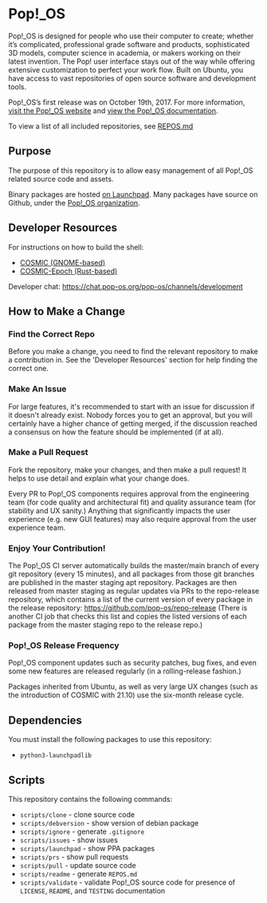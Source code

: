# Pop!\_OS

Pop!\_OS is designed for people who use their computer to create; whether it’s complicated, professional grade software and products, sophisticated 3D models, computer science in academia, or makers working on their latest invention. The Pop! user interface stays out of the way while offering extensive customization to perfect your work flow. Built on Ubuntu, you have access to vast repositories of open source software and development tools.

Pop!\_OS’s first release was on October 19th, 2017. For more information, [visit the Pop!\_OS website](https://system76.com/pop) and [view the Pop!\_OS documentation](https://pop.system76.com/docs/).

To view a list of all included repositories, see [REPOS.md](./REPOS.md)
## Purpose

The purpose of this repository is to allow easy management of all Pop!\_OS related source code and assets.

Binary packages are hosted [on Launchpad](https://launchpad.net/~system76/+archive/ubuntu/pop/+packages). Many packages have source on Github, under the [Pop!\_OS organization](https://github.com/pop-os).

## Developer Resources
For instructions on how to build the shell:
* [COSMIC (GNOME-based)](https://github.com/pop-os/cosmic)
* [COSMIC-Epoch (Rust-based)](https://github.com/pop-os/cosmic-epoch)
 
Developer chat: https://chat.pop-os.org/pop-os/channels/development

## How to Make a Change
### Find the Correct Repo
Before you make a change, you need to find the relevant repository to make a contribution in. See the 'Developer Resources' section for help finding the correct one. 

### Make An Issue
For large features, it's recommended to start with an issue for discussion if it doesn't already exist. Nobody forces you to get an approval, but you will certainly have a higher chance of getting merged, if the discussion reached a consensus on how the feature should be implemented (if at all).

### Make a Pull Request
Fork the repository, make your changes, and then make a pull request! It helps to use detail and explain what your change does. 

Every PR to Pop!_OS components requires approval from the engineering team (for code quality and architectural fit) and quality assurance team (for stability and UX sanity.) Anything that significantly impacts the user experience (e.g. new GUI features) may also require approval from the user experience team. 

### Enjoy Your Contribution!
The Pop!_OS CI server automatically builds the master/main branch of every git repository (every 15 minutes), and all packages from those git branches are published in the master staging apt repository. Packages are then released from master staging as regular updates via PRs to the repo-release repository, which contains a list of the current version of every package in the release repository: https://github.com/pop-os/repo-release (There is another CI job that checks this list and copies the listed versions of each package from the master staging repo to the release repo.)

### Pop!_OS Release Frequency
Pop!_OS component updates such as security patches, bug fixes, and even some new features are released regularly (in a rolling-release fashion.)

Packages inherited from Ubuntu, as well as very large UX changes (such as the introduction of COSMIC with 21.10) use the six-month release cycle.

## Dependencies

You must install the following packages to use this repository:

- `python3-launchpadlib`

## Scripts

This repository contains the following commands:

- `scripts/clone` - clone source code
- `scripts/debversion` - show version of debian package
- `scripts/ignore` - generate `.gitignore`
- `scripts/issues` - show issues
- `scripts/launchpad` - show PPA packages
- `scripts/prs` - show pull requests
- `scripts/pull` - update source code
- `scripts/readme` - generate `REPOS.md`
- `scripts/validate` - validate Pop!\_OS source code for presence of `LICENSE`, `README`, and `TESTING` documentation
